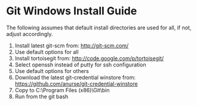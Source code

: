 # Git Windows Install Guide

The following assumes that default install directories are used for all, if not, adjust accordingly.

1. Install latest git-scm from: http://git-scm.com/
  1. Use default options for all
1. Install tortoisegit from: http://code.google.com/p/tortoisegit/
  1. Select openssh instead of putty for ssh configuration
  1. Use default options for others
1. Download the latest git-credential winstore from: https://github.com/anurse/git-credential-winstore
  1. Copy to C:\Program Files (x86)\Git\bin
  1. Run from the git bash